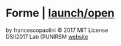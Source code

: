 # Forme | [launch/open](http://dsii-2017-unirsm/dsii-2017-archive/francescopaolini/10_print/p5)

by francescopaolini © 2017 MIT License  
DSII2017 Lab @UNIRSM [website](http://dsii-2017-unirsm)  
